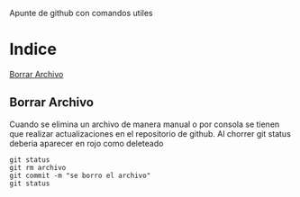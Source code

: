 Apunte de github con comandos utiles

# Indice

[Borrar Archivo](#Borrar-Archivo)

## Borrar Archivo

Cuando se elimina un archivo de manera manual o por consola se tienen que realizar actualizaciones en el repositorio de github. Al chorrer git status deberia aparecer en rojo como deleteado

    git status 
    git rm archivo
    git commit -m "se borro el archivo"
    git status

